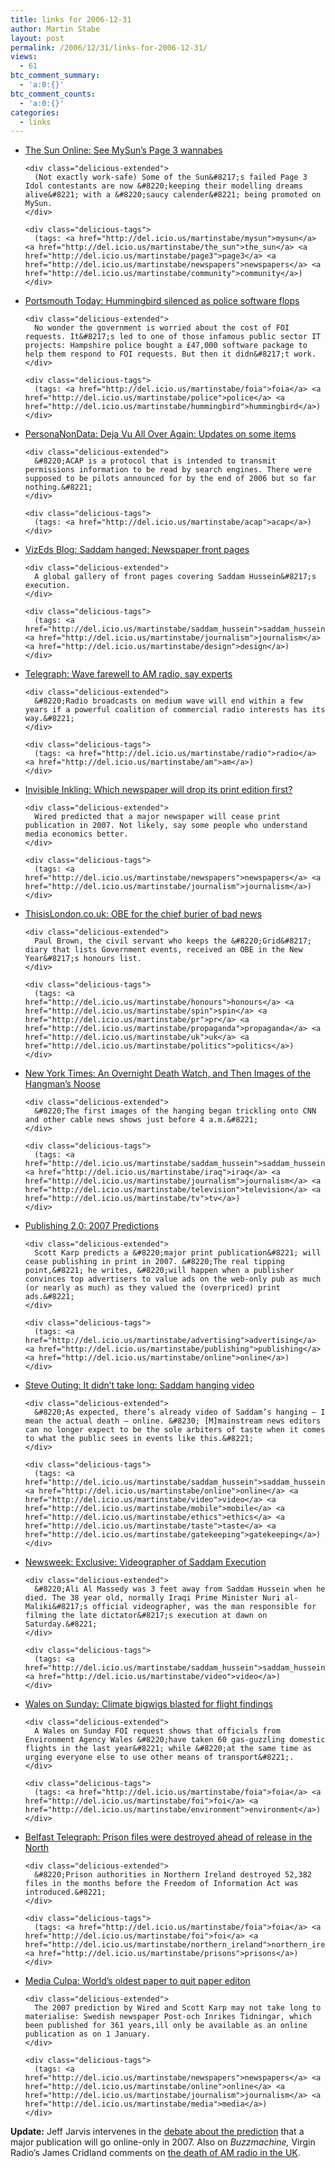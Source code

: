 ```yaml
---
title: links for 2006-12-31
author: Martin Stabe
layout: post
permalink: /2006/12/31/links-for-2006-12-31/
views:
  - 61
btc_comment_summary:
  - 'a:0:{}'
btc_comment_counts:
  - 'a:0:{}'
categories:
  - links
---
```

<ul class="delicious">
  <li>
    <div class="delicious-link">
      <a href="http://www.thesun.co.uk/article/0,,2-2006580522,00.html">The Sun Online: See MySun&#8217;s Page 3 wannabes</a>
    </div>
    
    <div class="delicious-extended">
      (Not exactly work-safe) Some of the Sun&#8217;s failed Page 3 Idol contestants are now &#8220;keeping their modelling dreams alive&#8221; with a &#8220;saucy calender&#8221; being promoted on MySun.
    </div>
    
    <div class="delicious-tags">
      (tags: <a href="http://del.icio.us/martinstabe/mysun">mysun</a> <a href="http://del.icio.us/martinstabe/the_sun">the_sun</a> <a href="http://del.icio.us/martinstabe/page3">page3</a> <a href="http://del.icio.us/martinstabe/newspapers">newspapers</a> <a href="http://del.icio.us/martinstabe/community">community</a>)
    </div>
  </li>
  
  <li>
    <div class="delicious-link">
      <a href="http://www.portsmouthtoday.co.uk/ViewArticle2.aspx?SectionID=455&#038;ArticleID=1950940">Portsmouth Today: Hummingbird silenced as police software flops</a>
    </div>
    
    <div class="delicious-extended">
      No wonder the government is worried about the cost of FOI requests. It&#8217;s led to one of those infamous public sector IT projects: Hampshire police bought a £47,000 software package to help them respond to FOI requests. But then it didn&#8217;t work.
    </div>
    
    <div class="delicious-tags">
      (tags: <a href="http://del.icio.us/martinstabe/foia">foia</a> <a href="http://del.icio.us/martinstabe/police">police</a> <a href="http://del.icio.us/martinstabe/hummingbird">hummingbird</a>)
    </div>
  </li>
  
  <li>
    <div class="delicious-link">
      <a href="http://personanondata.blogspot.com/2006/12/deja-vu-all-over-again-updates-on-some.html">PersonaNonData: Deja Vu All Over Again: Updates on some items</a>
    </div>
    
    <div class="delicious-extended">
      &#8220;ACAP is a protocol that is intended to transmit permissions information to be read by search engines. There were supposed to be pilots announced for by the end of 2006 but so far nothing.&#8221;
    </div>
    
    <div class="delicious-tags">
      (tags: <a href="http://del.icio.us/martinstabe/acap">acap</a>)
    </div>
  </li>
  
  <li>
    <div class="delicious-link">
      <a href="http://www.visualeditors.com/home/2006/12/saddam-hanged-newspaper-front-pages/">VizEds Blog: Saddam hanged: Newspaper front pages</a>
    </div>
    
    <div class="delicious-extended">
      A global gallery of front pages covering Saddam Hussein&#8217;s execution.
    </div>
    
    <div class="delicious-tags">
      (tags: <a href="http://del.icio.us/martinstabe/saddam_hussein">saddam_hussein</a> <a href="http://del.icio.us/martinstabe/journalism">journalism</a> <a href="http://del.icio.us/martinstabe/design">design</a>)
    </div>
  </li>
  
  <li>
    <div class="delicious-link">
      <a href="http://www.telegraph.co.uk/news/main.jhtml?xml=/news/2006/12/30/nradio30.xml">Telegraph: Wave farewell to AM radio, say experts</a>
    </div>
    
    <div class="delicious-extended">
      &#8220;Radio broadcasts on medium wave will end within a few years if a powerful coalition of commercial radio interests has its way.&#8221;
    </div>
    
    <div class="delicious-tags">
      (tags: <a href="http://del.icio.us/martinstabe/radio">radio</a> <a href="http://del.icio.us/martinstabe/am">am</a>)
    </div>
  </li>
  
  <li>
    <div class="delicious-link">
      <a href="http://www.ryansholin.com/2006/12/30/which-newspaper-will-drop-its-print-edition-first/">Invisible Inkling: Which newspaper will drop its print edition first?</a>
    </div>
    
    <div class="delicious-extended">
      Wired predicted that a major newspaper will cease print publication in 2007. Not likely, say some people who understand media economics better.
    </div>
    
    <div class="delicious-tags">
      (tags: <a href="http://del.icio.us/martinstabe/newspapers">newspapers</a> <a href="http://del.icio.us/martinstabe/journalism">journalism</a>)
    </div>
  </li>
  
  <li>
    <div class="delicious-link">
      <a href="http://www.thisislondon.co.uk/news/article-23379942-details/OBE%20for%20the%20chief%20burier%20of%20bad%20news/article.do">ThisisLondon.co.uk: OBE for the chief burier of bad news</a>
    </div>
    
    <div class="delicious-extended">
      Paul Brown, the civil servant who keeps the &#8220;Grid&#8217; diary that lists Government events, received an OBE in the New Year&#8217;s honours list.
    </div>
    
    <div class="delicious-tags">
      (tags: <a href="http://del.icio.us/martinstabe/honours">honours</a> <a href="http://del.icio.us/martinstabe/spin">spin</a> <a href="http://del.icio.us/martinstabe/pr">pr</a> <a href="http://del.icio.us/martinstabe/propaganda">propaganda</a> <a href="http://del.icio.us/martinstabe/uk">uk</a> <a href="http://del.icio.us/martinstabe/politics">politics</a>)
    </div>
  </li>
  
  <li>
    <div class="delicious-link">
      <a href="http://www.nytimes.com/2006/12/31/world/middleeast/31tvwatch.html?ex=1325221200&#038;en=fa40d196cfb53aa9&#038;ei=5088&#038;partner=rssnyt&#038;emc=rss">New York Times: An Overnight Death Watch, and Then Images of the Hangman’s Noose</a>
    </div>
    
    <div class="delicious-extended">
      &#8220;The first images of the hanging began trickling onto CNN and other cable news shows just before 4 a.m.&#8221;
    </div>
    
    <div class="delicious-tags">
      (tags: <a href="http://del.icio.us/martinstabe/saddam_hussein">saddam_hussein</a> <a href="http://del.icio.us/martinstabe/iraq">iraq</a> <a href="http://del.icio.us/martinstabe/journalism">journalism</a> <a href="http://del.icio.us/martinstabe/television">television</a> <a href="http://del.icio.us/martinstabe/tv">tv</a>)
    </div>
  </li>
  
  <li>
    <div class="delicious-link">
      <a href="http://publishing2.com/2006/12/31/2007-predictions/">Publishing 2.0: 2007 Predictions</a>
    </div>
    
    <div class="delicious-extended">
      Scott Karp predicts a &#8220;major print publication&#8221; will cease publishing in print in 2007. &#8220;The real tipping point,&#8221; he writes, &#8220;will happen when a publisher convinces top advertisers to value ads on the web-only pub as much (or nearly as much) as they valued the (overpriced) print ads.&#8221;
    </div>
    
    <div class="delicious-tags">
      (tags: <a href="http://del.icio.us/martinstabe/advertising">advertising</a> <a href="http://del.icio.us/martinstabe/publishing">publishing</a> <a href="http://del.icio.us/martinstabe/online">online</a>)
    </div>
  </li>
  
  <li>
    <div class="delicious-link">
      <a href="http://www.steveouting.com/it-didnt-take-long-saddam-hanging-video.html">Steve Outing: It didn’t take long: Saddam hanging video</a>
    </div>
    
    <div class="delicious-extended">
      &#8220;As expected, there’s already video of Saddam’s hanging — I mean the actual death — online. &#8230; [M]mainstream news editors can no longer expect to be the sole arbiters of taste when it comes to what the public sees in events like this.&#8221;
    </div>
    
    <div class="delicious-tags">
      (tags: <a href="http://del.icio.us/martinstabe/saddam_hussein">saddam_hussein</a> <a href="http://del.icio.us/martinstabe/online">online</a> <a href="http://del.icio.us/martinstabe/video">video</a> <a href="http://del.icio.us/martinstabe/mobile">mobile</a> <a href="http://del.icio.us/martinstabe/ethics">ethics</a> <a href="http://del.icio.us/martinstabe/taste">taste</a> <a href="http://del.icio.us/martinstabe/gatekeeping">gatekeeping</a>)
    </div>
  </li>
  
  <li>
    <div class="delicious-link">
      <a href="http://www.msnbc.msn.com/id/16401644/site/newsweek/">Newsweek: Exclusive: Videographer of Saddam Execution</a>
    </div>
    
    <div class="delicious-extended">
      &#8220;Ali Al Massedy was 3 feet away from Saddam Hussein when he died. The 38 year old, normally Iraqi Prime Minister Nuri al-Maliki&#8217;s official videographer, was the man responsible for filming the late dictator&#8217;s execution at dawn on Saturday.&#8221;
    </div>
    
    <div class="delicious-tags">
      (tags: <a href="http://del.icio.us/martinstabe/saddam_hussein">saddam_hussein</a> <a href="http://del.icio.us/martinstabe/video">video</a>)
    </div>
  </li>
  
  <li>
    <div class="delicious-link">
      <a href="http://icwales.icnetwork.co.uk/0100news/0200wales/tm_headline=climate-bigwigs-blasted-for-flight-findings&#038;method=full&#038;objectid=18358254&#038;siteid=50082-name_page.html">Wales on Sunday: Climate bigwigs blasted for flight findings</a>
    </div>
    
    <div class="delicious-extended">
      A Wales on Sunday FOI request shows that officials from Environment Agency Wales &#8220;have taken 60 gas-guzzling domestic flights in the last year&#8221; while &#8220;at the same time as urging everyone else to use other means of transport&#8221;.
    </div>
    
    <div class="delicious-tags">
      (tags: <a href="http://del.icio.us/martinstabe/foia">foia</a> <a href="http://del.icio.us/martinstabe/foi">foi</a> <a href="http://del.icio.us/martinstabe/environment">environment</a>)
    </div>
  </li>
  
  <li>
    <div class="delicious-link">
      <a href="http://www.belfasttelegraph.co.uk/breaking-news/ireland/article2114774.ece">Belfast Telegraph: Prison files were destroyed ahead of release in the North</a>
    </div>
    
    <div class="delicious-extended">
      &#8220;Prison authorities in Northern Ireland destroyed 52,382 files in the months before the Freedom of Information Act was introduced.&#8221;
    </div>
    
    <div class="delicious-tags">
      (tags: <a href="http://del.icio.us/martinstabe/foia">foia</a> <a href="http://del.icio.us/martinstabe/foi">foi</a> <a href="http://del.icio.us/martinstabe/northern_ireland">northern_ireland</a> <a href="http://del.icio.us/martinstabe/prisons">prisons</a>)
    </div>
  </li>
  
  <li>
    <div class="delicious-link">
      <a href="http://www.kullin.net/arkiv/2006_12_01_mc.html#116754963638208934">Media Culpa: World&#8217;s oldest paper to quit paper editon</a>
    </div>
    
    <div class="delicious-extended">
      The 2007 prediction by Wired and Scott Karp may not take long to materialise: Swedish newspaper Post-och Inrikes Tidningar, which been published for 361 years,ill only be available as an online publication as on 1 January.
    </div>
    
    <div class="delicious-tags">
      (tags: <a href="http://del.icio.us/martinstabe/newspapers">newspapers</a> <a href="http://del.icio.us/martinstabe/online">online</a> <a href="http://del.icio.us/martinstabe/journalism">journalism</a> <a href="http://del.icio.us/martinstabe/media">media</a>)
    </div>
  </li>
</ul>

**Update:** Jeff Jarvis intervenes in the [debate about the prediction][1] that a major publication will go online-only in 2007. Also on *Buzzmachine,* Virgin Radio&#8217;s James Cridland comments on [the death of AM radio in the UK][2].

 [1]: http://www.buzzmachine.com/index.php/2007/01/01/a-newspaper-resurrection/
 [2]: http://www.buzzmachine.com/index.php/2007/01/01/the-death-of-am/#comment-263449